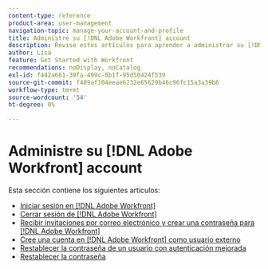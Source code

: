 ```yaml
---
content-type: reference
product-area: user-management
navigation-topic: manage-your-account-and-profile
title: Administre su [!DNL Adobe Workfront] account
description: Revise estos artículos para aprender a administrar su [!DNL Workfront] cuenta.
author: Lisa
feature: Get Started with Workfront
recommendations: noDisplay, noCatalog
exl-id: f442a681-39fa-499c-8b1f-95d50424f539
source-git-commit: f409af104eeae6232e65629b46c96fc15a3a39b6
workflow-type: tm+mt
source-wordcount: '54'
ht-degree: 0%

---
```


# Administre su [!DNL Adobe Workfront] account

Esta sección contiene los siguientes artículos:

* [Iniciar sesión en [!DNL Adobe Workfront]](../../../workfront-basics/manage-your-account-and-profile/managing-your-workfront-account/log-in-to-workfront.md)
* [Cerrar sesión de [!DNL Adobe Workfront]](../../../workfront-basics/manage-your-account-and-profile/managing-your-workfront-account/log-out-of-workfront.md)
* [Recibir invitaciones por correo electrónico y crear una contraseña para [!DNL Adobe Workfront]](../../../workfront-basics/manage-your-account-and-profile/managing-your-workfront-account/receive-email-invitations.md)
* [Cree una cuenta en [!DNL Adobe Workfront] como usuario externo](../../../workfront-basics/manage-your-account-and-profile/managing-your-workfront-account/create-account-external-user.md)
* [Restablecer la contraseña de un usuario con autenticación mejorada](../../../workfront-basics/manage-your-account-and-profile/managing-your-workfront-account/reset-user-password-eauth.md)
* [Restablecer la contraseña](../../../workfront-basics/manage-your-account-and-profile/managing-your-workfront-account/reset-your-password.md)
